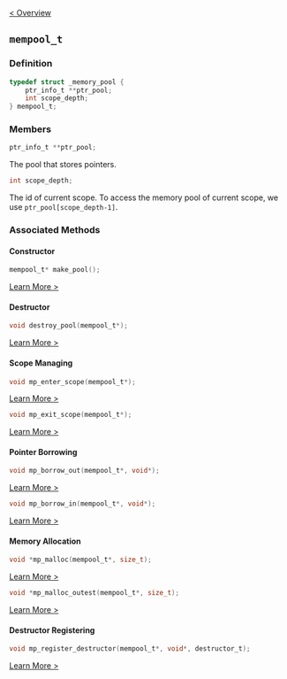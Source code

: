 [< Overview](../Overview.md)

## `mempool_t`

### Definition
```C
typedef struct _memory_pool {
    ptr_info_t **ptr_pool;
    int scope_depth;
} mempool_t;
```

### Members
```C
ptr_info_t **ptr_pool;
```
The pool that stores pointers.

```C
int scope_depth;
```
The id of current scope. To access the memory pool of current scope, we use `ptr_pool[scope_depth-1]`.

### Associated Methods

#### Constructor
```C
mempool_t* make_pool();
```
[Learn More >](make_pool.md)

#### Destructor
```C
void destroy_pool(mempool_t*);
```
[Learn More >](destroy_pool.md)

#### Scope Managing
```C
void mp_enter_scope(mempool_t*);
```
[Learn More >](mp_enter_scope.md)
```C
void mp_exit_scope(mempool_t*);
```
[Learn More >](mp_exit_scope.md)

#### Pointer Borrowing
```C
void mp_borrow_out(mempool_t*, void*);
```
[Learn More >](mp_borrow_out.md)
```C
void mp_borrow_in(mempool_t*, void*);
```
[Learn More >](mp_borrow_in.md)
#### Memory Allocation
```C
void *mp_malloc(mempool_t*, size_t);
```
[Learn More >](mp_malloc.md)

```C
void *mp_malloc_outest(mempool_t*, size_t);
```
[Learn More >](mp_malloc_outest.md)

#### Destructor Registering

```C
void mp_register_destructor(mempool_t*, void*, destructor_t);
```
[Learn More >](mp_register_destructor.md)
